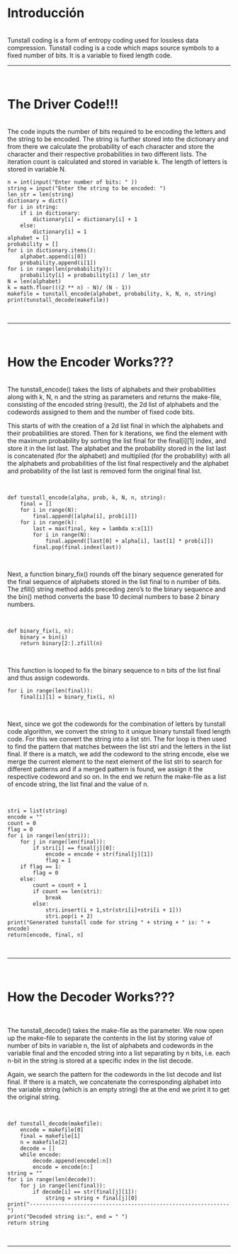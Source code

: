 <h1>Introducción</h1>
<br>
Tunstall coding is a form of entropy coding used for lossless data compression. Tunstall coding is a code which maps source symbols to a fixed number of bits. It is a variable to fixed length code.
<br>
<hr>
<br>
<h1>The Driver Code!!!</h1>
<br>
The code inputs the number of bits required to be encoding the letters and the string to be encoded. The string is further stored into the dictionary and from there we calculate the probability of each character and store the character and their respective probabilities in two different lists. The iteration count is calculated and stored in variable k. The length of letters is stored in variable N. 
<br>

```<br>
n = int(input("Enter number of bits: " ))
string = input("Enter the string to be encoded: ")
len_str = len(string)
dictionary = dict()
for i in string:
    if i in dictionary:
        dictionary[i] = dictionary[i] + 1
    else:
        dictionary[i] = 1
alphabet = []
probability = []
for i in dictionary.items():
    alphabet.append(i[0])
    probability.append(i[1])
for i in range(len(probability)):
    probability[i] = probability[i] / len_str
N = len(alphabet)
k = math.floor(((2 ** n) - N)/ (N - 1))
makefile = tunstall_encode(alphabet, probability, k, N, n, string)
print(tunstall_decode(makefile))
```
<br>
<hr>
<br>
<h1>How the Encoder Works???</h1>
<br>
The tunstall_encode() takes the lists of alphabets and their probabilities along with k, N, n and the string as parameters and returns the make-file, consisting of the encoded string (result), the 2d list of alphabets and the codewords assigned to them and the number of fixed code bits. 

This starts of with the creation of a 2d list final in which the alphabets and their probabilities are stored. Then for k iterations, we find the element with the maximum probability by sorting the list final for the final[i][1] index, and store it in the list last. The alphabet and the probability stored in the list last is concatenated (for the alphabet) and multiplied (for the probability) with all the alphabets and probabilities of the list final respectively and the alphabet and probability of the list last is removed form the original final list. 

<br>

```<br>
def tunstall_encode(alpha, prob, k, N, n, string):
    final = []
    for i in range(N):
        final.append([alpha[i], prob[i]])
    for i in range(k):
        last = max(final, key = lambda x:x[1])
        for i in range(N):
            final.append([last[0] + alpha[i], last[1] * prob[i]])
        final.pop(final.index(last))
```
<br>

Next, a function binary_fix() rounds off the binary sequence generated for the final sequence of alphabets stored in the list final to n number of bits. The zfill() string method adds preceding zero’s to the binary sequence and the bin() method converts the base 10 decimal numbers to base 2 binary numbers. 

<br>

```<br>
def binary_fix(i, n):
    binary = bin(i)
    return binary[2:].zfill(n)
```
<br>

This function is looped to fix the binary sequence to n bits of the list final and thus assign codewords. 
<br>

```<br>
for i in range(len(final)):
    final[i][1] = binary_fix(i, n)
```
<br>

Next, since we got the codewords for the combination of letters by tunstall code algorithm, we convert the string to it unique binary tunstall fixed length code. For this we convert the string into a list stri. The for loop is then used to find the pattern that matches between the list stri and the letters in the list final. If there is a match, we add the codeword to the string encode, else we merge the current element to the next element of the list stri to search for different patterns and if a merged pattern is found, we assign it the respective codeword and so on. In the end we return the make-file as a list of encode string, the list final and the value of n.

<br>

```<br>
stri = list(string)
encode = ""
count = 0
flag = 0
for i in range(len(stri)):
    for j in range(len(final)):
        if stri[i] == final[j][0]:
            encode = encode + str(final[j][1])
            flag = 1
    if flag == 1:
        flag = 0
    else:
        count = count + 1
        if count == len(stri):
            break
        else:
            stri.insert(i + 1,str(stri[i]+stri[i + 1]))
            stri.pop(i + 2)
print("Generated tunstall code for string " + string + " is: " + encode)
return[encode, final, n]
```
<br>
<hr>
<br>
<h1>How the Decoder Works???</h1>
<br>

The tunstall_decode() takes the make-file as the parameter. We now open up the make-file to separate the contents in the list by storing value of number of bits in variable n, the list of alphabets and codewords in the variable final and the encoded string into a list separating by n bits, i.e. each n-bit in the string is stored at a specific index in the list decode. 
 
Again, we search the pattern for the codewords in the list decode and list final. If there is a match, we concatenate the corresponding alphabet into the variable string (which is an empty string) the at the end we print it to get the original string.

<br>

```<br>
def tunstall_decode(makefile):
    encode = makefile[0]
    final = makefile[1]
    n = makefile[2]    
    decode = []
    while encode:
        decode.append(encode[:n])
        encode = encode[n:]
string = ""
for i in range(len(decode)):
    for j in range(len(final)):
        if decode[i] == str(final[j][1]):
            string = string + final[j][0]
print("---------------------------------------------------------------")
print("Decoded string is:", end = " ")
return string
```
<br>
<hr>
<br>





